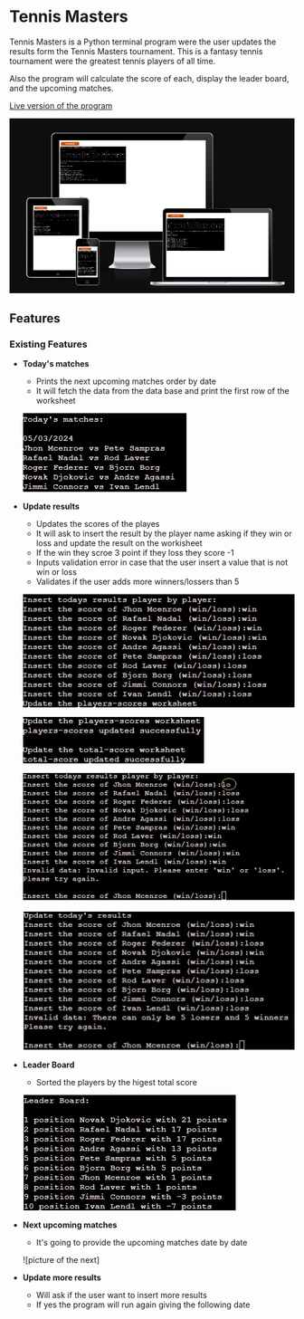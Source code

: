 # Tennis Masters

Tennis Masters is a Python terminal program were the user updates the results form the Tennis Masters tournament. This is a fantasy tennis tournament were the greatest tennis players of all time.

Also the program will calculate the score of each, display the leader board, and the upcoming matches.

[Live version of the program](https://tennis-masters-0a642a2fc445.herokuapp.com/)

![picture of laptop, tablet, mobile and computer monitor showing Tennis Masters program in a terminal](/assets/images/multiple-devices.jpg)

## Features

### Existing Features

- **Today's matches**
  - Prints the next upcoming matches order by date
  - It will fetch the data from the data base and print the first row of the worksheet

  ![picture of Matches of the day showing the date and followed by the matches in the format player 1 vs player 2](/assets/images/today's-matches.jpg)

- **Update results**
  - Updates the scores of the playes
  - It will ask to insert the result by the player name asking if they win or loss and update the result on the workisheet
  - If the win they scroe 3 point if they loss they score -1
  - Inputs validation error in case that the user insert a value that is not win or loss
  - Validates if the user adds more winners/lossers than 5

  ![picture of the update results, asking the results in the followed format "Insert the score of player name (win/loss): "](/assets/images/update-scores.jpg)

  ![picture the message confirmation the update of the worksheet player-scores and total-score](/assets/images/update-scores-confirmation-message.jpg)

  ![picture of the misspelling error in the following format "Invalid data: invalid input. Please enter 'win' or 'loss'](/assets/images/miss-spelling-error.jpg)

  ![picture of more than 5 winner of losser error in the following format "Invalid data: There can only be 5 losers and 5 winners"](/assets/images/error-message-more-than-5-win-or-loss.jpg)

- **Leader Board**
  - Sorted the players by the higest total score  

  ![picture of the Leader Board in the followed format: "1 position player bane with 20 score"](/assets/images/leader-board.jpg)

- **Next upcoming matches**
  - It's going to provide the upcoming matches date by date

  ![picture of the next]

- **Update more results**
  - Will ask if the user want to insert more results
  - If yes the program will run again giving the following date


